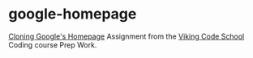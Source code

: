 # google-homepage
[Cloning Google's Homepage](http://www.vikingcodeschool.com/web-markup-and-coding/your-turn-to-build-with-html-and-css) Assignment from the [Viking Code School](http://www.vikingcodeschool.com) Coding course Prep Work. 
